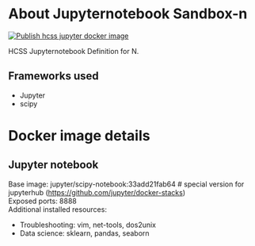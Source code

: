 # About Jupyternotebook Sandbox-n   
[![Publish hcss jupyter docker image](https://github.com/HCSS-Data-Lab/jupyternotebook-sandbox-m/actions/workflows/action.yml/badge.svg?branch=main)](https://github.com/HCSS-Data-Lab/jupyternotebook-sandbox-m/actions/workflows/action.yml)  

HCSS Jupyternotebook Definition for N. 

## Frameworks used
- Jupyter  
- scipy  

# Docker image details 
## Jupyter notebook
Base image: jupyter/scipy-notebook:33add21fab64         # special version for jupyterhub (https://github.com/jupyter/docker-stacks)  
Exposed ports: 8888  
Additional installed resources:  
- Troubleshooting: vim, net-tools, dos2unix  
- Data science: sklearn, pandas, seaborn
